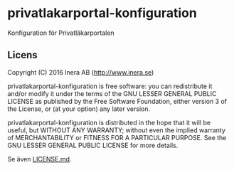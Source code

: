 # privatlakarportal-konfiguration
Konfiguration för Privatläkarportalen

## Licens
Copyright (C) 2016 Inera AB (http://www.inera.se)

privatlakarportal-konfiguration is free software: you can redistribute it and/or modify it under the terms of the GNU LESSER GENERAL PUBLIC LICENSE as published by the Free Software Foundation, either version 3 of the License, or (at your option) any later version.

privatlakarportal-konfiguration is distributed in the hope that it will be useful, but WITHOUT ANY WARRANTY; without even the implied warranty of MERCHANTABILITY or FITNESS FOR A PARTICULAR PURPOSE.  See the GNU LESSER GENERAL PUBLIC LICENSE for more details.

Se även [LICENSE.md](https://github.com/sklintyg/privatlakarportal-konfiguration/blob/master/LICENSE.md).
